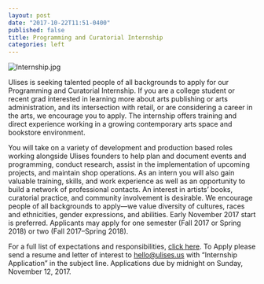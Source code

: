 ```yaml
---
layout: post
date: "2017-10-22T11:51-0400"
published: false
title: Programming and Curatorial Internship
categories: left
---
```


![Internship.jpg]({{site.baseurl}}/assets/img/Internship.jpg)

Ulises is seeking talented people of all backgrounds to apply for our Programming and Curatorial Internship. If you are a college student or recent grad interested in learning more about arts publishing or arts administration, and its intersection with retail, or are considering a career in the arts, we encourage you to apply. The internship offers training and direct experience working in a growing contemporary arts space and bookstore environment.

You will take on a variety of development and production based roles working alongside Ulises founders to help plan and document events and programming, conduct research, assist in the implementation of upcoming projects, and maintain shop operations. As an intern you will also gain valuable training, skills, and work experience as well as an opportunity to build a network of professional contacts. An interest in artists’ books, curatorial practice, and community involvement is desirable. We encourage people of all backgrounds to apply—we value diversity of cultures, races and ethnicities, gender expressions, and abilities. Early November 2017 start is preferred. Applicants may apply for one semester (Fall 2017 or Spring 2018) or two (Fall 2017–Spring 2018).

For a full list of expectations and responsibilities, [click here](https://drive.google.com/open?id=0By5QSqc6j12ObTNFeTBpUzJJVTQ).
To Apply please send a resume and letter of interest to hello@ulises.us with “Internship Application” in the subject line. Applications due by midnight on Sunday, November 12, 2017.
